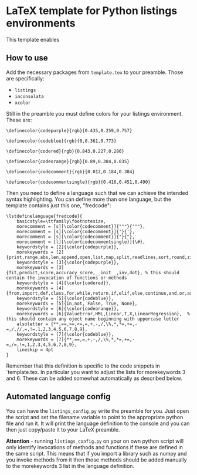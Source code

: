 # LaTeX template for Python listings environments

This template enables 

## How to use

Add the necessary packages from `template.tex` to your preamble. Those are specifically:

* `listings`
* `inconsolata`
* `xcolor`

Still in the preamble you must define colors for your listings environment. These are:

`\definecolor{codepurple}{rgb}{0.435,0.259,0.757}`

`\definecolor{codeblue}{rgb}{0,0.361,0.773}`

`\definecolor{codered}{rgb}{0.843,0.227,0.286}`

`\definecolor{codeorange}{rgb}{0.89,0.384,0.035}`

`\definecolor{codecomment}{rgb}{0.012,0.184,0.384}`

`\definecolor{codecommentsingle}{rgb}{0.416,0.451,0.490}`

Then you need to define a language such that we can achieve the intended syntax highlighting. 
You can define more than one language, but the template contains just this one, "fredcode":

```
\lstdefinelanguage{fredcode}{
    basicstyle=\ttfamily\footnotesize,
    morecomment = [s][\color{codecomment}]{"""}{"""},
    morecomment = [s][\color{codecomment}]{'}{'},
    morecomment = [s][\color{codecomment}]{"}{"},
    morecomment = [l][\color{codecommentsingle}]{\#},
    keywordstyle = [2]{\color{codepurple}},
    morekeywords = [2]{print,range,abs,len,append,open,list,map,split,readlines,sort,round,zip,yield},
    keywordstyle = [3]{\color{codepurple}},
    morekeywords = [3]{fit,predict,score,accuracy_score,__init__,inv,dot}, % this should contain the invocation of functions or methods
    keywordstyle = [4]{\color{codered}},
    morekeywords = [4]{from,import,def,class,for,while,return,if,elif,else,continue,and,or,as},
    keywordstyle = [5]{\color{codeblue}},
    morekeywords = [5]{in,not, False, True, None},
    keywordstyle = [6]{\color{codeorange}},
    morekeywords = [6]{ValueError,HML,Linear,T,X,LinearRegression},  % this should contain any oject name beginning with uppercase letter
    alsoletter = {**,==,>=,<=,=,+,-,/,\%,*,*=,+=,-=,/,//,=,!=,1,2,3,4,5,6,7,8,9},
    keywordstyle = [7]{\color{codeblue}},
    morekeywords = [7]{**,==,=,+,-,/,\%,*,*=,+=,-=,/=,!=,1,2,3,4,5,6,7,8,9},
    lineskip = 4pt
}
```
Remember that this definition is specific to the code snippets in `template.tex. In particular you want to adjust the lists for morekeywords 3 and 6. These can be added somewhat automatically as described below.

## Automated language config

You can have the `listings_config.py` write the preamble for you. Just open the script and set the filename variable to point to the appropriate python file and run it. It will print the language definition to the console and you can then just copy/paste it to your LaTeX preamble.

**Attention** - running `listings_config.py` on your on own python script will only identify invocations of methods and functions if these are defined in the same script. This means that if you import a library such as numpy and you invoke methods from it then those methods should be added manually to the morekeywords 3 list in the language definition.
